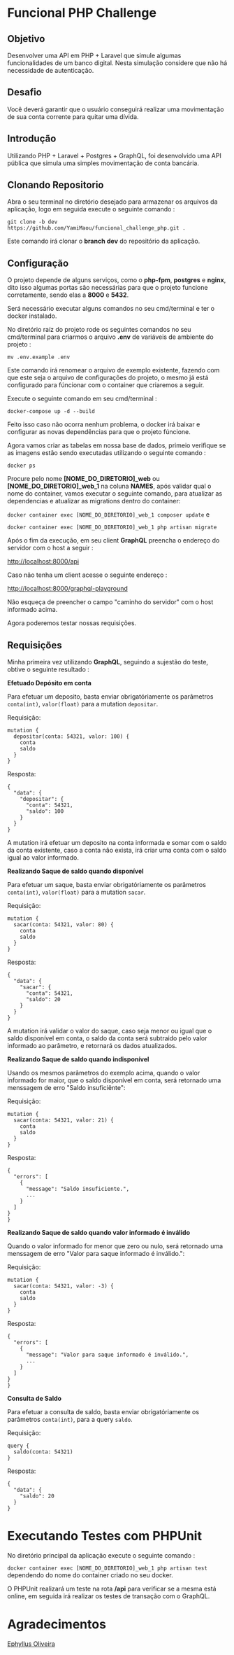 # Funcional PHP Challenge

## Objetivo

Desenvolver uma API em PHP + Laravel que simule algumas funcionalidades de um banco digital.
Nesta simulação considere que não há necessidade de autenticação.

## Desafio

Você deverá garantir que o usuário conseguirá realizar uma movimentação de sua conta corrente para quitar uma dívida.

## Introdução 

Utilizando PHP + Laravel + Postgres + GraphQL, foi desenvolvido uma API pública que simula uma simples movimentação de conta bancária.

## Clonando Repositorio

Abra o seu terminal no diretório desejado para armazenar os arquivos da aplicação, logo em seguida execute o seguinte comando :

```git clone -b dev https://github.com/YamiMaou/funcional_challenge_php.git . ```

Este comando irá clonar o **branch** **dev** do repositório da aplicação.

## Configuração

O projeto depende de alguns serviços, como o **php-fpm**, **postgres** e **nginx**, dito isso algumas portas são necessárias para que o projeto funcione corretamente, sendo elas a **8000** e **5432**.

Será necessário executar alguns comandos no seu cmd/terminal e ter o docker instalado.

No diretório raíz do projeto rode os seguintes comandos no seu cmd/terminal para criarmos o arquivo **.env** de variáveis de ambiente do projeto : 

``` mv .env.example .env ``` 

Este comando irá renomear o arquivo de exemplo existente, fazendo com que este seja o arquivo de configurações do projeto,
o mesmo já está configurado para fúncionar com o container que criaremos a seguir.

Execute o seguinte comando em seu cmd/terminal :

``` docker-compose up -d --build ```

Feito isso caso não ocorra nenhum problema, o docker irá baixar e configurar as novas dependências para que o projeto fúncione.

Agora vamos criar as tabelas em nossa base de dados, 
primeio verifique se as imagens estão sendo executadas utilizando o seguinte comando :

``` docker ps ```


Procure pelo nome **[NOME_DO_DIRETORIO]_web** ou **[NOME_DO_DIRETORIO]_web_1** na coluna **NAMES**, após validar qual o nome do container, vamos executar o seguinte comando, para atualizar as dependencias e atualizar as migrations dentro do container:

``` docker container exec [NOME_DO_DIRETORIO]_web_1 composer update ```
e 

``` docker container exec [NOME_DO_DIRETORIO]_web_1 php artisan migrate ```

Após o fim da execução, em seu client **GraphQL** preencha o endereço do servidor com o host a seguir : 

[http://localhost:8000/api](http://localhost:8000/api)

Caso não tenha um client acesse o seguinte endereço :

[http://localhost:8000/graphql-playground](http://localhost:8000/graphql-playground)

Não esqueça de preencher o campo "caminho do servidor" com o host informado acima.


Agora poderemos testar nossas requisições.

## Requisições

Minha primeira vez utilizando **GraphQL**, seguindo a sujestão do teste, obtive o seguinte resultado :

**Efetuado Depósito em conta**

Para efetuar um deposito, basta enviar obrigatóriamente os parâmetros ```conta(int)```, ```valor(float)``` para a mutation ```depositar```.

Requisição:

```
mutation {
  depositar(conta: 54321, valor: 100) {
    conta
    saldo
  }
}
```

Resposta:

```
{
  "data": {
    "depositar": {
      "conta": 54321,
      "saldo": 100
    }
  }
}
```
A mutation irá efetuar um deposito na conta informada e somar com o saldo da conta existente, caso a conta não exista, irá criar uma conta com o saldo igual ao valor informado.


**Realizando Saque de saldo quando disponível**

Para efetuar um saque, basta enviar obrigatóriamente os parâmetros ```conta(int)```, ```valor(float)``` para a mutation ```sacar```.

Requisição:
```
mutation {
  sacar(conta: 54321, valor: 80) {
    conta
    saldo
  }
}
```

Resposta:

```
{
  "data": {
    "sacar": {
      "conta": 54321,
      "saldo": 20
    }
  }
}
```
A mutation irá validar o valor do saque, caso seja menor ou igual que o saldo disponível em conta, o saldo da conta será subtraido pelo valor informado ao parâmetro, e retornará os dados atualizados.

**Realizando Saque de saldo quando indisponível**

Usando os mesmos parâmetros do exemplo acima, quando o valor informado for maior, que o saldo disponível em conta, será retornado uma menssagem de erro "Saldo insuficiênte":

Requisição:

```
mutation {
  sacar(conta: 54321, valor: 21) {
    conta
    saldo
  }
}
```
Resposta:
 
```
{
  "errors": [
    {
      "message": "Saldo insuficiente.",
      ...
    }
  ]
}
}
```

**Realizando Saque de saldo quando valor informado é inválido**

Quando o valor informado for menor que zero ou nulo, será retornado uma menssagem de erro "Valor para saque informado é inválido.":

Requisição:

```
mutation {
  sacar(conta: 54321, valor: -3) {
    conta
    saldo
  }
}
```
Resposta:
 
```
{
  "errors": [
    {
      "message": "Valor para saque informado é inválido.",
      ...
    }
  ]
}
}
```

**Consulta de Saldo**

Para efetuar a consulta de saldo, basta enviar obrigatóriamente os parâmetros ```conta(int)```, para a query ```saldo```.

Requisição:

```
query {
  saldo(conta: 54321)
}
```

Resposta:

```
{
  "data": {
    "saldo": 20
  }
}

```
# Executando Testes com PHPUnit

No diretório principal da aplicação execute o seguinte comando :

``` docker container exec [NOME_DO_DIRETORIO]_web_1 php artisan test ``` dependendo do nome do container criado no seu docker.

O PHPUnit realizará um teste na rota **/api** para verificar se a mesma está online, em seguida irá realizar os testes de transação com o GraphQL.


# Agradecimentos

[Ephyllus Oliveira](mailto:ephyllus2@gmail.com)
